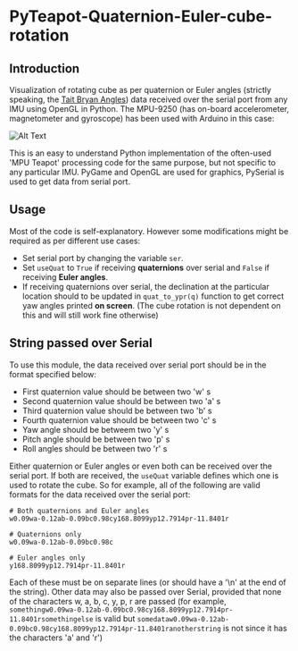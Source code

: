 # PyTeapot-Quaternion-Euler-cube-rotation

## Introduction

Visualization of rotating cube as per quaternion or Euler angles (strictly speaking, the [Tait Bryan Angles](https://en.wikipedia.org/wiki/Euler_angles#Tait%E2%80%93Bryan_angles)) data received over the serial port from any IMU using OpenGL in Python. The MPU-9250 (has on-board accelerometer, magnetometer and gyroscope) has been used with Arduino in this case:

![Alt Text](https://github.com/thecountoftuscany/PyTeapot-Quaternion-Euler-cube-rotation/blob/master/resources/pyteapot-gif.gif)

This is an easy to understand Python implementation of the often-used 'MPU Teapot' processing code for the same purpose, but not specific to any particular IMU. PyGame and OpenGL are used for graphics, PySerial is used to get data from serial port.

## Usage

Most of the code is self-explanatory. However some modifications might be required as per different use cases:

- Set serial port by changing the variable `ser`.
- Set `useQuat` to `True` if receiving **quaternions** over serial and `False` if receiving **Euler angles**.
- If receiving quaternions over serial, the declination at the particular location should to be updated in `quat_to_ypr(q)` function to get correct yaw angles printed **on screen**. (The cube rotation is not dependent on this and will still work fine otherwise)

## String passed over Serial

To use this module, the data received over serial port should be in the format specified below:

- First quaternion value should be between two 'w' s
- Second quaternion value should be between two 'a' s
- Third quaternion value should be between two 'b' s
- Fourth quaternion value should be between two 'c' s
- Yaw angle should be betweem two 'y' s
- Pitch angle should be between two 'p' s
- Roll angles should be between two 'r' s

Either quaternion or Euler angles or even both can be received over the serial port. If both are received, the `useQuat` variable defines which one is used to rotate the cube. So for example, all of the following are valid formats for the data received over the serial port:

```
# Both quaternions and Euler angles
w0.09wa-0.12ab-0.09bc0.98cy168.8099yp12.7914pr-11.8401r

# Quaternions only
w0.09wa-0.12ab-0.09bc0.98c

# Euler angles only
y168.8099yp12.7914pr-11.8401r
```

Each of these must be on separate lines (or should have a '\n' at the end of the string). Other data may also be passed over Serial, provided that none of the characters w, a, b, c, y, p, r are passed (for example, `somethingw0.09wa-0.12ab-0.09bc0.98cy168.8099yp12.7914pr-11.8401rsomethingelse` is valid but `somedataw0.09wa-0.12ab-0.09bc0.98cy168.8099yp12.7914pr-11.8401ranotherstring` is not since it has the characters 'a' and 'r')
